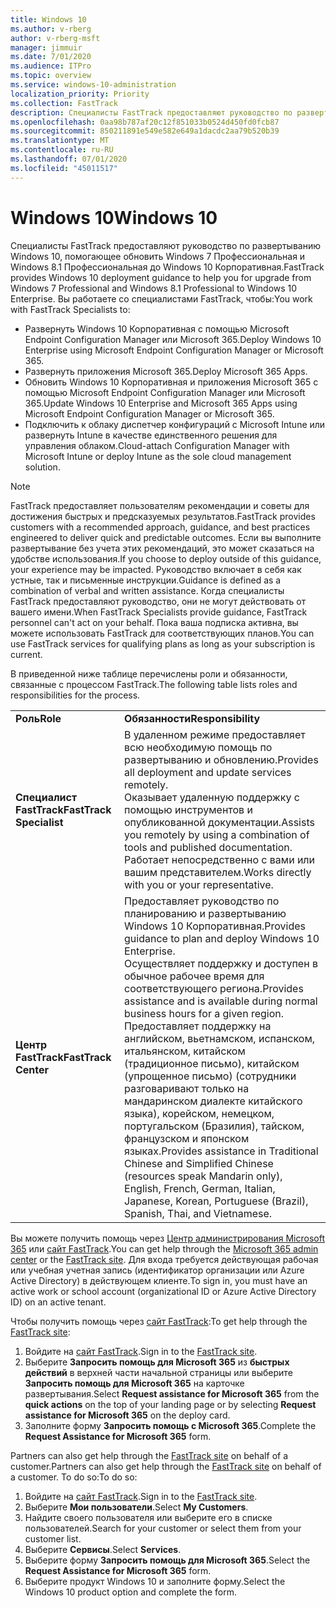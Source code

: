 ```yaml
---
title: Windows 10
ms.author: v-rberg
author: v-rberg-msft
manager: jimmuir
ms.date: 7/01/2020
ms.audience: ITPro
ms.topic: overview
ms.service: windows-10-administration
localization_priority: Priority
ms.collection: FastTrack
description: Специалисты FastTrack предоставляют руководство по развертыванию Windows 10, помогающее обновить Windows 7 Профессиональная и Windows 8.1 Профессиональная до Windows 10 Корпоративная.
ms.openlocfilehash: 0aa98b787af20c12f851033b0524d450fd0fcb87
ms.sourcegitcommit: 850211891e549e582e649a1dacdc2aa79b520b39
ms.translationtype: MT
ms.contentlocale: ru-RU
ms.lasthandoff: 07/01/2020
ms.locfileid: "45011517"
---
```

# <a name="windows-10"></a><span data-ttu-id="6d88c-103">Windows 10</span><span class="sxs-lookup"><span data-stu-id="6d88c-103">Windows 10</span></span>

<span data-ttu-id="6d88c-104">Специалисты FastTrack предоставляют руководство по развертыванию Windows 10, помогающее обновить Windows 7 Профессиональная и Windows 8.1 Профессиональная до Windows 10 Корпоративная.</span><span class="sxs-lookup"><span data-stu-id="6d88c-104">FastTrack provides Windows 10 deployment guidance to help you for upgrade from Windows 7 Professional and Windows 8.1 Professional to Windows 10 Enterprise.</span></span> <span data-ttu-id="6d88c-105">Вы работаете со специалистами FastTrack, чтобы:</span><span class="sxs-lookup"><span data-stu-id="6d88c-105">You work with FastTrack Specialists to:</span></span>

- <span data-ttu-id="6d88c-106">Развернуть Windows 10 Корпоративная с помощью Microsoft Endpoint Configuration Manager или Microsoft 365.</span><span class="sxs-lookup"><span data-stu-id="6d88c-106">Deploy Windows 10 Enterprise using Microsoft Endpoint Configuration Manager or Microsoft 365.</span></span>
- <span data-ttu-id="6d88c-107">Развернуть приложения Microsoft 365.</span><span class="sxs-lookup"><span data-stu-id="6d88c-107">Deploy Microsoft 365 Apps.</span></span> 
- <span data-ttu-id="6d88c-108">Обновить Windows 10 Корпоративная и приложения Microsoft 365 с помощью Microsoft Endpoint Configuration Manager или Microsoft 365.</span><span class="sxs-lookup"><span data-stu-id="6d88c-108">Update Windows 10 Enterprise and Microsoft 365 Apps using Microsoft Endpoint Configuration Manager or Microsoft 365.</span></span>
- <span data-ttu-id="6d88c-109">Подключить к облаку диспетчер конфигураций с Microsoft Intune или развернуть Intune в качестве единственного решения для управления облаком.</span><span class="sxs-lookup"><span data-stu-id="6d88c-109">Cloud-attach Configuration Manager with Microsoft Intune or deploy Intune as the sole cloud management solution.</span></span>
  
> [!NOTE]
> <span data-ttu-id="6d88c-110">FastTrack предоставляет пользователям рекомендации и советы для достижения быстрых и предсказуемых результатов.</span><span class="sxs-lookup"><span data-stu-id="6d88c-110">FastTrack provides customers with a recommended approach, guidance, and best practices engineered to deliver quick and predictable outcomes.</span></span> <span data-ttu-id="6d88c-111">Если вы выполните развертывание без учета этих рекомендаций, это может сказаться на удобстве использования.</span><span class="sxs-lookup"><span data-stu-id="6d88c-111">If you choose to deploy outside of this guidance, your experience may be impacted.</span></span> <span data-ttu-id="6d88c-112">Руководство включает в себя как устные, так и письменные инструкции.</span><span class="sxs-lookup"><span data-stu-id="6d88c-112">Guidance is defined as a combination of verbal and written assistance.</span></span> <span data-ttu-id="6d88c-113">Когда специалисты FastTrack предоставляют руководство, они не могут действовать от вашего имени.</span><span class="sxs-lookup"><span data-stu-id="6d88c-113">When FastTrack Specialists provide guidance, FastTrack personnel can't act on your behalf.</span></span> <span data-ttu-id="6d88c-114">Пока ваша подписка активна, вы можете использовать FastTrack для соответствующих планов.</span><span class="sxs-lookup"><span data-stu-id="6d88c-114">You can use FastTrack services for qualifying plans as long as your subscription is current.</span></span>  
    
<span data-ttu-id="6d88c-115">В приведенной ниже таблице перечислены роли и обязанности, связанные с процессом FastTrack.</span><span class="sxs-lookup"><span data-stu-id="6d88c-115">The following table lists roles and responsibilities for the process.</span></span>

|||
|:-----|:-----|
|<span data-ttu-id="6d88c-116">**Роль**</span><span class="sxs-lookup"><span data-stu-id="6d88c-116">**Role**</span></span> <br/> |<span data-ttu-id="6d88c-117">**Обязанности**</span><span class="sxs-lookup"><span data-stu-id="6d88c-117">**Responsibility**</span></span> <br/> |
|<span data-ttu-id="6d88c-118">**Специалист FastTrack**</span><span class="sxs-lookup"><span data-stu-id="6d88c-118">**FastTrack Specialist**</span></span> <br/> |<span data-ttu-id="6d88c-119">В удаленном режиме предоставляет всю необходимую помощь по развертыванию и обновлению.</span><span class="sxs-lookup"><span data-stu-id="6d88c-119">Provides all deployment and update services remotely.</span></span>  <br/> <span data-ttu-id="6d88c-120">Оказывает удаленную поддержку с помощью инструментов и опубликованной документации.</span><span class="sxs-lookup"><span data-stu-id="6d88c-120">Assists you remotely by using a combination of tools and published documentation.</span></span> <br/> <span data-ttu-id="6d88c-121">Работает непосредственно с вами или вашим представителем.</span><span class="sxs-lookup"><span data-stu-id="6d88c-121">Works directly with you or your representative.</span></span>|
|<span data-ttu-id="6d88c-122">**Центр FastTrack**</span><span class="sxs-lookup"><span data-stu-id="6d88c-122">**FastTrack Center**</span></span>  <br/> |<span data-ttu-id="6d88c-123">Предоставляет руководство по планированию и развертыванию Windows 10 Корпоративная.</span><span class="sxs-lookup"><span data-stu-id="6d88c-123">Provides guidance to plan and deploy Windows 10 Enterprise.</span></span>   <br/> <span data-ttu-id="6d88c-124">Осуществляет поддержку и доступен в обычное рабочее время для соответствующего региона.</span><span class="sxs-lookup"><span data-stu-id="6d88c-124">Provides assistance and is available during normal business hours for a given region.</span></span> <br/> <span data-ttu-id="6d88c-125">Предоставляет поддержку на английском, вьетнамском, испанском, итальянском, китайском (традиционное письмо), китайском (упрощенное письмо) (сотрудники разговаривают только на мандаринском диалекте китайского языка), корейском, немецком, португальском (Бразилия), тайском, французском и японском языках.</span><span class="sxs-lookup"><span data-stu-id="6d88c-125">Provides assistance in Traditional Chinese and Simplified Chinese (resources speak Mandarin only), English, French, German, Italian, Japanese, Korean, Portuguese (Brazil), Spanish, Thai, and Vietnamese.</span></span>|
 
<span data-ttu-id="6d88c-126">Вы можете получить помощь через [Центр администрирования Microsoft 365](https://go.microsoft.com/fwlink/?linkid=2032704) или [сайт FastTrack](https://go.microsoft.com/fwlink/?linkid=780698).</span><span class="sxs-lookup"><span data-stu-id="6d88c-126">You can get help through the [Microsoft 365 admin center](https://go.microsoft.com/fwlink/?linkid=2032704) or the [FastTrack site](https://go.microsoft.com/fwlink/?linkid=780698).</span></span> <span data-ttu-id="6d88c-127">Для входа требуется действующая рабочая или учебная учетная запись (идентификатор организации или Azure Active Directory) в действующем клиенте.</span><span class="sxs-lookup"><span data-stu-id="6d88c-127">To sign in, you must have an active work or school account (organizational ID or Azure Active Directory ID) on an active tenant.</span></span> 

<span data-ttu-id="6d88c-128">Чтобы получить помощь через [сайт FastTrack](https://go.microsoft.com/fwlink/?linkid=780698):</span><span class="sxs-lookup"><span data-stu-id="6d88c-128">To get help through the [FastTrack site](https://go.microsoft.com/fwlink/?linkid=780698):</span></span> 
1.    <span data-ttu-id="6d88c-129">Войдите на [сайт FastTrack](https://go.microsoft.com/fwlink/?linkid=780698).</span><span class="sxs-lookup"><span data-stu-id="6d88c-129">Sign in to the [FastTrack site](https://go.microsoft.com/fwlink/?linkid=780698).</span></span> 
2.    <span data-ttu-id="6d88c-130">Выберите **Запросить помощь для Microsoft 365** из **быстрых действий** в верхней части начальной страницы или выберите **Запросить помощь для Microsoft 365** на карточке развертывания.</span><span class="sxs-lookup"><span data-stu-id="6d88c-130">Select **Request assistance for Microsoft 365** from the **quick actions** on the top of your landing page or by selecting **Request assistance for Microsoft 365** on the deploy card.</span></span>
3.    <span data-ttu-id="6d88c-131">Заполните форму **Запросить помощь с Microsoft 365**.</span><span class="sxs-lookup"><span data-stu-id="6d88c-131">Complete the **Request Assistance for Microsoft 365** form.</span></span>
  
<span data-ttu-id="6d88c-132">Partners can also get help through the [FastTrack site](https://go.microsoft.com/fwlink/?linkid=780698) on behalf of a customer.</span><span class="sxs-lookup"><span data-stu-id="6d88c-132">Partners can also get help through the [FastTrack site](https://go.microsoft.com/fwlink/?linkid=780698) on behalf of a customer.</span></span> <span data-ttu-id="6d88c-133">To do so:</span><span class="sxs-lookup"><span data-stu-id="6d88c-133">To do so:</span></span>
1.    <span data-ttu-id="6d88c-134">Войдите на [сайт FastTrack](https://go.microsoft.com/fwlink/?linkid=780698).</span><span class="sxs-lookup"><span data-stu-id="6d88c-134">Sign in to the [FastTrack site](https://go.microsoft.com/fwlink/?linkid=780698).</span></span> 
2.    <span data-ttu-id="6d88c-135">Выберите **Мои пользователи**.</span><span class="sxs-lookup"><span data-stu-id="6d88c-135">Select **My Customers**.</span></span>
3.    <span data-ttu-id="6d88c-136">Найдите своего пользователя или выберите его в списке пользователей.</span><span class="sxs-lookup"><span data-stu-id="6d88c-136">Search for your customer or select them from your customer list.</span></span>
4.    <span data-ttu-id="6d88c-137">Выберите **Сервисы**.</span><span class="sxs-lookup"><span data-stu-id="6d88c-137">Select **Services**.</span></span>
5.    <span data-ttu-id="6d88c-138">Выберите форму **Запросить помощь для Microsoft 365**.</span><span class="sxs-lookup"><span data-stu-id="6d88c-138">Select the **Request Assistance for Microsoft 365** form.</span></span>
6.    <span data-ttu-id="6d88c-139">Выберите продукт Windows 10 и заполните форму.</span><span class="sxs-lookup"><span data-stu-id="6d88c-139">Select the Windows 10 product option and complete the form.</span></span>
 

